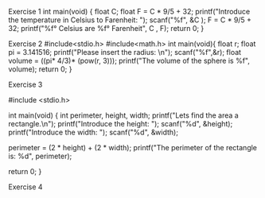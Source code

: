 Exercise 1
int main(void) {
  float C;
  float F = C * 9/5 + 32;
  printf("Introduce the temperature in Celsius to Farenheit: ");
  scanf("%f", &C );
  F = C * 9/5 + 32;
  printf("%f° Celsius are %f° Farenheit", C , F);
  return 0;
}

Exercise 2 
#include<stdio.h>
#include<math.h>
 int main(void){
 float r;
 float pi = 3.141516;
 printf("Please insert the radius: \n");
 scanf("%f",&r);
 float volume = ((pi* 4/3)* (pow(r, 3)));
 printf("The volume of the sphere is %f", volume);
 return 0;
}

Exercise 3
   
#include <stdio.h>

int main(void) {
  int perimeter, height, width;
  printf("Lets find the area a rectangle.\n");
  printf("Introduce the height: ");
  scanf("%d", &height);
  printf("Introduce the width: ");
  scanf("%d", &width);

  perimeter = (2 * height) + (2 * width);
  printf("The perimeter of the rectangle is: %d", perimeter);
  
  return 0;
}

Exercise  4 

